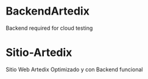 # BackendArtedix
Backend required for cloud testing
# Sitio-Artedix
Sitio Web Artedix Optimizado y con Backend funcional
